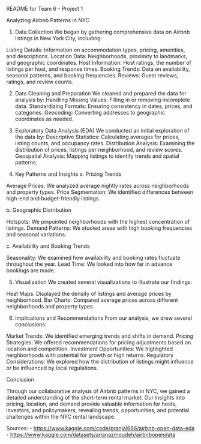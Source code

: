 README for Team 6 - Project 1

Analyzing Airbnb Patterns in NYC

1. Data Collection
We began by gathering comprehensive data on Airbnb listings in New York City, including:

Listing Details: Information on accommodation types, pricing, amenities, and descriptions.
Location Data: Neighborhoods, proximity to landmarks, and geographic coordinates.
Host Information: Host ratings, the number of listings per host, and response times.
Booking Trends: Data on availability, seasonal patterns, and booking frequencies.
Reviews: Guest reviews, ratings, and review counts.

2. Data Cleaning and Preparation
We cleaned and prepared the data for analysis by:
Handling Missing Values: Filling in or removing incomplete data.
Standardizing Formats: Ensuring consistency in dates, prices, and categories.
Geocoding: Converting addresses to geographic coordinates as needed.

3. Exploratory Data Analysis (EDA)
We conducted an initial exploration of the data by:
Descriptive Statistics: Calculating averages for prices, listing counts, and occupancy rates.
Distribution Analysis: Examining the distribution of prices, listings per neighborhood, and review scores.
Geospatial Analysis: Mapping listings to identify trends and spatial patterns.

4. Key Patterns and Insights
a. Pricing Trends

Average Prices: We analyzed average nightly rates across neighborhoods and property types.
Price Segmentation: We identified differences between high-end and budget-friendly listings.

b. Geographic Distribution

Hotspots: We pinpointed neighborhoods with the highest concentration of listings.
Demand Patterns: We studied areas with high booking frequencies and seasonal variations.

c. Availability and Booking Trends

Seasonality: We examined how availability and booking rates fluctuate throughout the year.
Lead Time: We looked into how far in advance bookings are made.

5. Visualization
We created several visualizations to illustrate our findings:

Heat Maps: Displayed the density of listings and average prices by neighborhood.
Bar Charts: Compared average prices across different neighborhoods and property types.

6. Implications and Recommendations
From our analysis, we drew several conclusions:

Market Trends: We identified emerging trends and shifts in demand.
Pricing Strategies: We offered recommendations for pricing adjustments based on location and competition.
Investment Opportunities: We highlighted neighborhoods with potential for growth or high returns.
Regulatory Considerations: We explored how the distribution of listings might influence or be influenced by local regulations.

Conclusion

Through our collaborative analysis of Airbnb patterns in NYC, we gained a detailed understanding of the short-term rental market. Our insights into pricing, location, and demand provide valuable information for hosts, investors, and policymakers, revealing trends, opportunities, and potential challenges within the NYC rental landscape.

Sources:
    - https://www.kaggle.com/code/pranjal666/airbnb-open-data-eda
    - https://www.kaggle.com/datasets/arianazmoudeh/airbnbopendata





